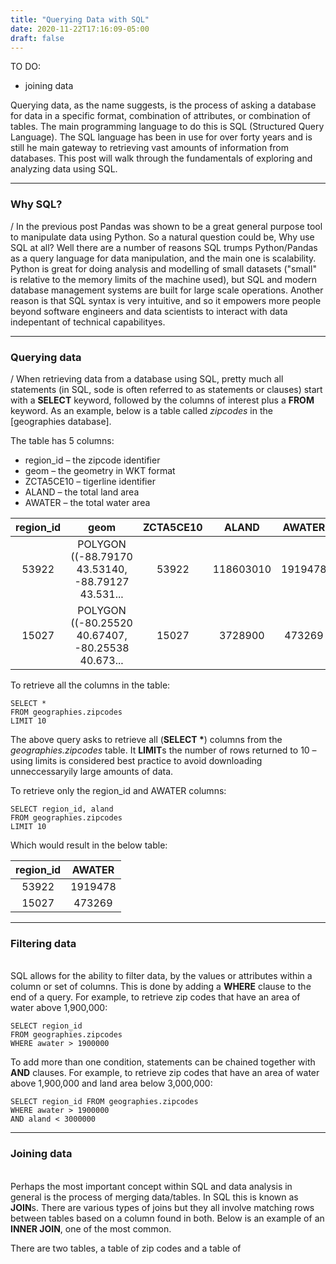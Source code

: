 ```yaml
---
title: "Querying Data with SQL"
date: 2020-11-22T17:16:09-05:00
draft: false
---
```


TO DO:
- joining data


Querying data, as the name suggests, is the process of asking a database for data in a specific format, combination of attributes, or combination of tables. The main programming language to do this is SQL (Structured Query Language). The SQL language has been in use for over forty years and is still he main gateway to retrieving vast amounts of information from databases. This post will walk through the fundamentals of exploring and analyzing data using SQL.

---

### Why SQL?
/
In the previous post Pandas was shown to be a great general purpose tool to manipulate data using Python. So a natural question could be, Why use SQL at all? Well there are a number of reasons SQL trumps Python/Pandas as a query language for data manipulation, and the main one is scalability. Python is great for doing analysis and modelling of small datasets ("small" is relative to the memory limits of the machine used), but SQL and modern database management systems are built for large scale operations. Another reason is that SQL syntax is very intuitive, and so it empowers more people beyond software engineers and data scientists to interact with data indepentant of technical capabilityes.

---

### Querying data
/
When retrieving data from a database using SQL, pretty much all statements (in SQL, sode is often referred to as statements or clauses) start with a **SELECT** keyword, followed by the columns of interest plus a **FROM** keyword. As an example, below is a table called *zipcodes* in the [geographies database].

The table has 5 columns:
- region_id – the zipcode identifier
- geom – the geometry in WKT format
- ZCTA5CE10 – tigerline identifier
- ALAND – the total land area
- AWATER – the total water area

**region_id**|**geom**|**ZCTA5CE10**|**ALAND**|**AWATER**
:-----:|:-----:|:-----:|:-----:|:-----:
53922|POLYGON ((-88.79170 43.53140, -88.79127 43.531...|53922|118603010|1919478
15027|POLYGON ((-80.25520 40.67407, -80.25538 40.673...|15027|3728900|473269

To retrieve all the columns in the table:

```
SELECT *
FROM geographies.zipcodes
LIMIT 10
```

The above query asks to retrieve all (**SELECT \***) columns from the *geographies.zipcodes* table. It **LIMIT**s the number of rows returned to 10 – using limits is considered best practice to avoid downloading unneccessaryily large amounts of data.

To retrieve only the region_id and AWATER columns:

```
SELECT region_id, aland
FROM geographies.zipcodes
LIMIT 10
```

Which would result in the below table:

**region\_id**|**AWATER**
:-----:|:-----:
53922|1919478
15027|473269

---

### Filtering data
\
SQL allows for the ability to filter data, by the values or attributes within a column or set of columns. This is done by adding a **WHERE** clause to the end of a query. For example, to retrieve zip codes that have an area of water above 1,900,000:

```
SELECT region_id
FROM geographies.zipcodes
WHERE awater > 1900000
```

To add more than one condition, statements can be chained together with **AND** clauses. For example, to retrieve zip codes that have an area of water above 1,900,000 and land area below 3,000,000:

```
SELECT region_id FROM geographies.zipcodes
WHERE awater > 1900000
AND aland < 3000000
```

---

### Joining data
\
Perhaps the most important concept within SQL and data analysis in general is the process of merging data/tables. In SQL this is known as **JOIN**s. There are various types of joins but they all involve matching rows between tables based on a column found in both. Below is an example of an **INNER JOIN**, one of the most common.

There are two tables, a table of zip codes and a table of 

